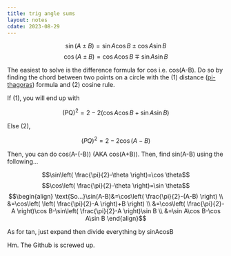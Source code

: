 ```yaml
---
title: trig angle sums
layout: notes
cdate: 2023-08-29
---
```


$$\sin(A\pm B)=\sin A\cos B\pm \cos A\sin B$$
$$\cos(A\pm B)=\cos A\cos B\mp \sin A\sin B$$

The easiest to solve is the difference formula for cos i.e. cos(A-B). Do so by finding the chord between two points on a circle with the (1) distance ([pi-thagoras](https://pi-thagoras.github.io/the-chicken-pen/)) formula and (2) cosine rule.

If (1), you will end up with

$$(\text{PQ})^2=2-2(\cos A\cos B+\sin A\sin B)$$

Else (2),

$$(PQ)^2=2-2\cos(A-B)$$

Then, you can do cos(A-(-B)) (AKA cos(A+B)). Then, find sin(A-B) using the following...

$$\sin\left( \frac{\pi}{2}-\theta \right)=\cos \theta$$
$$\cos\left( \frac{\pi}{2}-\theta \right)=\sin \theta$$
$$\begin{align}
\text{So...}\sin(A-B)&=\cos\left( \frac{\pi}{2}-(A-B) \right) \\
&=\cos\left( \left( \frac{\pi}{2}-A \right)+B \right) \\
&=\cos\left( \frac{\pi}{2}-A \right)\cos B-\sin\left( \frac{\pi}{2}-A \right)\sin B \\
&=\sin A\cos B-\cos A\sin B
\end{align}$$

As for tan, just expand then divide everything by sinAcosB

Hm. The Github is screwed up.

